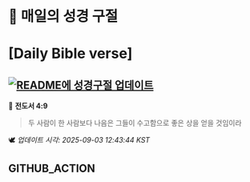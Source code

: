 # 🙏 매일의 성경 구절
# [Daily Bible verse]
## [![README에 성경구절 업데이트](https://github.com/DONGSUKA/first_test/actions/workflows/update-readme-bible.yml/badge.svg)](https://github.com/DONGSUKA/first_test/actions/workflows/update-readme-bible.yml)
<!-- START_BIBLE_VERSE -->
📖 **전도서 4:9**
> 두 사람이 한 사람보다 나음은 그들이 수고함으로 좋은 상을 얻을 것임이라

🕊️ _업데이트 시각: 2025-09-03 12:43:44 KST_
  <!-- END_BIBLE_VERSE -->
## GITHUB_ACTION
